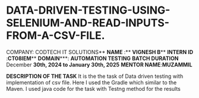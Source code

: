 # DATA-DRIVEN-TESTING-USING-SELENIUM-AND-READ-INPUTS-FROM-A-CSV-FILE.

COMPANY: CODTECH IT SOLUTIONS**
**NAME** :** **VIGNESH B****
**INTERN ID** :**CT08IEM****
**DOMAIN*****: **AUTOMATION TESTING**
**BATCH DURATION** December **30th, 2024 to January 30th, 2025**
**MENTOR NAME**:**MUZAMMIL**

**DESCRIPTION OF THE TASK**
 It is the the  task of Data driven testing with  implementation of csv file. Here I used the Gradle which similar to the Maven.
  I used java code for the task with Testng method for the results
  
 

